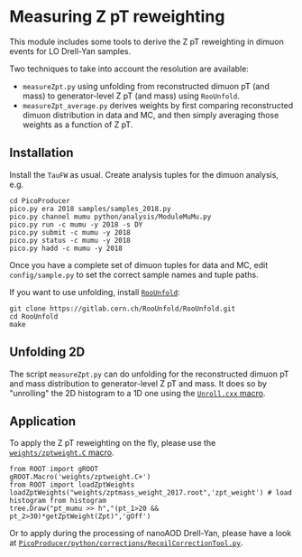 # Measuring Z pT reweighting

This module includes some tools to derive the Z pT reweighting in dimuon events for LO Drell-Yan samples.

Two techniques to take into account the resolution are available:
* `measureZpt.py` using unfolding from reconstructed dimuon pT (and mass) to generator-level Z pT (and mass) using `RooUnfold`.
* `measureZpt_average.py` derives weights by first comparing reconstructed dimuon distribution in data and MC, and then simply averaging those weights as a function of Z pT.


## Installation
Install the `TauFW` as usual.
Create analysis tuples for the dimuon analysis, e.g.
```
cd PicoProducer
pico.py era 2018 samples/samples_2018.py
pico.py channel mumu python/analysis/ModuleMuMu.py
pico.py run -c mumu -y 2018 -s DY
pico.py submit -c mumu -y 2018
pico.py status -c mumu -y 2018
pico.py hadd -c mumu -y 2018
```
Once you have a complete set of dimuon tuples for data and MC, edit `config/sample.py` to set the correct sample names and tuple paths.

If you want to use unfolding, install [`RooUnfold`](https://gitlab.cern.ch/RooUnfold/RooUnfold):
```
git clone https://gitlab.cern.ch/RooUnfold/RooUnfold.git
cd RooUnfold
make
```


## Unfolding 2D
The script `measureZpt.py` can do unfolding for the reconstructed dimuon pT and mass distribution to generator-level Z pT and mass.
It does so by "unrolling" the 2D histogram to a 1D one using the [`Unroll.cxx` macro](../../Plotter/python/macros/Unroll.cxx).


## Application
To apply the Z pT reweighting on the fly, please use the [`weights/zptweight.C` macro](weights/zptweight.C).
```
from ROOT import gROOT
gROOT.Macro('weights/zptweight.C+')
from ROOT import loadZptWeights
loadZptWeights("weights/zptmass_weight_2017.root",'zpt_weight') # load histogram from histogram
tree.Draw("pt_mumu >> h","(pt_1>20 && pt_2>30)*getZptWeight(Zpt)",'gOff')
```
Or to apply during the processing of nanoAOD Drell-Yan, please have a look at [`PicoProducer/python/corrections/RecoilCorrectionTool.py`](../../PicoProducer/python/corrections/RecoilCorrectionTool.py).